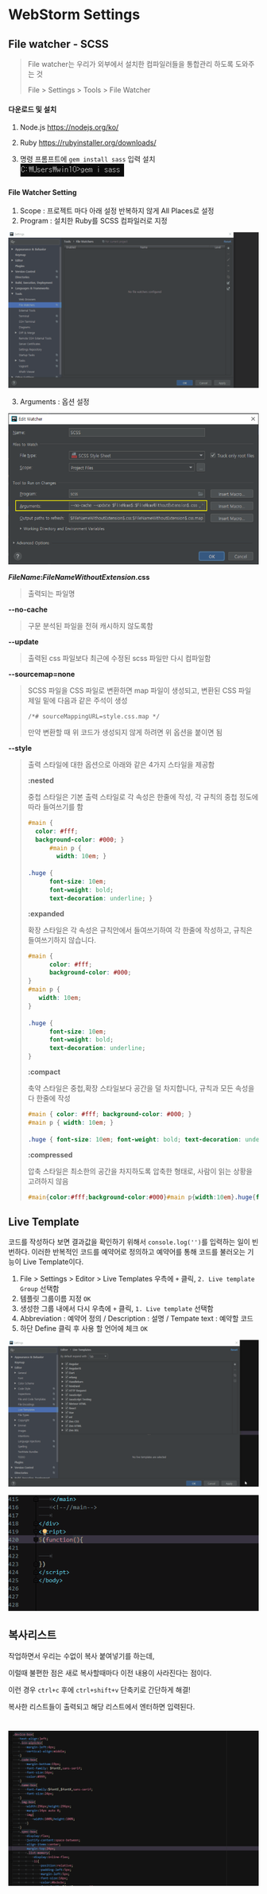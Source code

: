# WebStorm Settings





## File watcher - SCSS

> File watcher는 우리가 외부에서 설치한 컴파일러들을 통합관리 하도록 도와주는 것
>
> File > Settings > Tools > File Watcher



#### 다운로드 및 설치

1. Node.js  https://nodejs.org/ko/ 

2. Ruby https://rubyinstaller.org/downloads/

3. 명령 프롬프트에 `gem install sass` 입력 설치 ![image-20200407230319279](https://github.com/kimhyoyeong/Task/blob/master/14/image-20200407230319279.png)



#### File Watcher Setting

1. Scope :  프로젝트 마다 아래 설정 반복하지 않게 All Places로 설정
2. Program : 설치한 Ruby를 SCSS 컴파일러로 지정 

![2](https://github.com/kimhyoyeong/Task/blob/master/14/2.gif)



3.  Arguments : 옵션 설정 

   ![image-20200407232043056](https://github.com/kimhyoyeong/Task/blob/master/14/image-20200407232043056.png)

   

   **$FileName$:$FileNameWithoutExtension$.css**

   > 출력되는 파일명

   

   **--no-cache**

   >  구문 분석된 파일을 전혀 캐시하지 않도록함

   

   **--update** 

   > 출력된 css 파일보다 최근에 수정된 scss 파일만 다시 컴파일함 

   

   **--sourcemap=none**

   > SCSS 파일을 CSS 파일로 변환하면 map 파일이 생성되고, 변환된 CSS 파일 제일 밑에 다음과 같은 주석이 생성 
   >
   > ```
   > /*# sourceMappingURL=style.css.map */
   > ```
   >
   > 만약 변환할 때 위 코드가 생성되지 않게 하려면 위 옵션을 붙이면 됨

   

   **--style** 

   >  출력 스타일에 대한 옵션으로 아래와 같은 4가지 스타일을 제공함
   >
   > **:nested**
   >
   > 중첩 스타일은 기본 출력 스타일로 각 속성은 한줄에 작성, 각 규칙의 중첩 정도에 따라 들여쓰기를 함
   >
   > ```css
   > #main {
   >   color: #fff;
   >   background-color: #000; }
   >       #main p {
   >         width: 10em; }
   > 
   > .huge {
   >       font-size: 10em;
   >       font-weight: bold;
   >       text-decoration: underline; }
   > ```
   >
   > 
   >
   > **:expanded**
   >
   > 확장 스타일은 각 속성은 규칙안에서 들여쓰기하여 각 한줄에 작성하고, 규칙은 들여쓰기하지 않습니다.
   >
   > ```css
   > #main {
   >       color: #fff;
   >       background-color: #000;
   > }
   > #main p {
   >   	width: 10em;
   > }
   > 
   > .huge {
   >       font-size: 10em;
   >       font-weight: bold;
   >       text-decoration: underline;
   > }
   > ```
   >
   > 
   >
   > **:compact**
   >
   > 축약 스타일은 중첩,확장 스타일보다 공간을 덜 차지합니다, 규칙과 모든 속성을 다 한줄에 작성
   >
   > ```css
   > #main { color: #fff; background-color: #000; }
   > #main p { width: 10em; }
   > 
   > .huge { font-size: 10em; font-weight: bold; text-decoration: underline; }
   > ```
   >
   > 
   >
   > **:compressed**
   >
   > 압축 스타일은 최소한의 공간을 차지하도록 압축한 형태로, 사람이 읽는 상황을 고려하지 않음
   >
   > ```css
   > #main{color:#fff;background-color:#000}#main p{width:10em}.huge{font-size:10em;font-weight:bold;text-decoration:underline}
   > ```









## Live Template

코드를 작성하다 보면 결과값을 확인하기 위해서 `console.log('')`를 입력하는 일이 빈번하다. 이러한 반복적인 코드를 예약어로 정의하고 예약어를 통해 코드를 불러오는 기능이 Live Template이다.

1.  File > Settings > Editor > Live Templates 우측에 `+` 클릭, `2. Live template Group` 선택함
2.  템플릿 그룹이름 지정 `OK`
3.  생성한 그룹 내에서 다시 우측에 `+` 클릭, `1. Live template` 선택함
4.  Abbreviation : 예약어 정의 / Description : 설명 / Tempate text : 예약할 코드
5. 하단 Define 클릭 후 사용 할 언어에 체크 `OK`

![5](https://github.com/kimhyoyeong/Task/blob/master/14/5.gif)



![6](https://github.com/kimhyoyeong/Task/blob/master/14/6.gif)



## 복사리스트

작업하면서 우리는 수없이 복사 붙여넣기를 하는데, 

이럴때 불편한 점은 새로 복사할때마다 이전 내용이 사라진다는 점이다.

이런 경우 `ctrl+c` 후에 `ctrl+shift+v`  단축키로 간단하게 해결! 

복사한 리스트들이 출력되고 해당 리스트에서 엔터하면 입력된다.

![3](https://github.com/kimhyoyeong/Task/blob/master/14/3.gif)
=======
